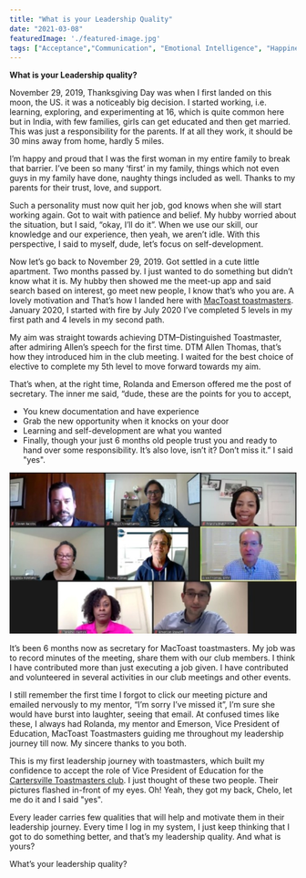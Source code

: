 ```yaml
---
title: "What is your Leadership Quality"
date: "2021-03-08"
featuredImage: './featured-image.jpg'
tags: ["Acceptance","Communication", "Emotional Intelligence", "Happiness", "Implementation", "Values", "Thought Process", "Positivity", "Interpersonal skills", "Stories", "Life experience"]
---
```



**What is your Leadership quality?**

November 29, 2019, Thanksgiving Day was when I first landed on this moon, the US. it was a noticeably big decision. I started working, i.e. learning, exploring, and experimenting at 16, which is quite common here but in India, with few families, girls can get educated and then get married. This was just a responsibility for the parents. If at all they work, it should be 30 mins away from home, hardly 5 miles.

I’m happy and proud that I was the first woman in my entire family to break that barrier. I’ve been so many ‘first’ in my family, things which not even guys in my family have done, naughty things included as well. Thanks to my parents for their trust, love, and support.

Such a personality must now quit her job, god knows when she will start working again. Got to wait with patience and belief. My hubby worried about the situation, but I said, “okay, I’ll do it”. When we use our skill, our knowledge and our experience, then yeah, we aren’t idle. With this perspective, I said to myself, dude, let’s focus on self-development.

Now let’s go back to November 29, 2019. Got settled in a cute little apartment. Two months passed by. I just wanted to do something but didn’t know what it is. My hubby then showed me the meet-up app and said search based on interest, go meet new people, I know that’s who you are. A lovely motivation and That’s how I landed here with [MacToast toastmasters](https://1274.toastmastersclubs.org/). January 2020, I started with fire by July 2020 I’ve completed 5 levels in my first path and 4 levels in my second path.

My aim was straight towards achieving DTM–Distinguished Toastmaster, after admiring Allen’s speech for the first time. DTM Allen Thomas, that’s how they introduced him in the club meeting. I waited for the best choice of elective to complete my 5th level to move forward towards my aim.

That’s when, at the right time, Rolanda and Emerson offered me the post of secretary. The inner me said, “dude, these are the points for you to accept, 
- You knew documentation and have experience 
- Grab the new opportunity when it knocks on your door 
- Learning and self-development are what you wanted 
- Finally, though your just 6 months old people trust you and ready to hand over some responsibility. It’s also love, isn’t it? Don’t miss it.” I said "yes".

![](./1.jpg)

It’s been 6 months now as secretary for MacToast toastmasters. My job was to record minutes of the meeting, share them with our club members. I think I have contributed more than just executing a job given. I have contributed and volunteered in several activities in our club meetings and other events. 

I still remember the first time I forgot to click our meeting picture and emailed nervously to my mentor, “I’m sorry I’ve missed it”, I’m sure she would have burst into laughter, seeing that email. At confused times like these, I always had Rolanda, my mentor and Emerson, Vice President of Education, MacToast Toastmasters guiding me throughout my leadership journey till now. My sincere thanks to you both. 

This is my first leadership journey with toastmasters, which built my confidence to accept the role of Vice President of Education for the [Cartersville Toastmasters club](https://cartersville.toastmastersclubs.org/). I just thought of these two people. Their pictures flashed in-front of my eyes. Oh! Yeah, they got my back, Chelo, let me do it and I said "yes".

Every leader carries few qualities that will help and motivate them in their leadership journey.
Every time I log in my system, I just keep thinking that I got to do something better, and that’s my leadership quality. And what is yours?

What’s your leadership quality?

















